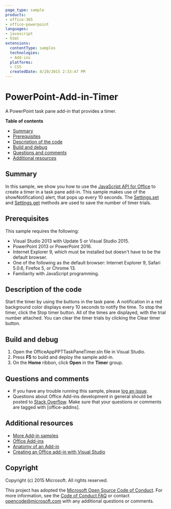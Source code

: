 ```yaml
---
page_type: sample
products:
- office-365
- office-powerpoint
languages:
- javascript
- html
extensions:
  contentType: samples
  technologies:
  - Add-ins
  platforms:
  - CSS
  createdDate: 8/20/2015 2:33:47 PM
---
```

# PowerPoint-Add-in-Timer

A PowerPoint task pane add-in that provides a timer. 

**Table of contents**

* [Summary](#summary)
* [Prerequisites](#prerequisites)
* [Description of the code](#codedescription)
* [Build and debug](#build)
* [Questions and comments](#questions)
* [Additional resources](#additional-resources)

<a name="summary"></a>
## Summary

In this sample, we show you how to use the [JavaScript API for Office](https://msdn.microsoft.com/en-us/library/office/fp142185.aspx) to create a timer in a task pane add-in. This sample makes use of the showNotification() alert, that pops up every 10 seconds. The [Settings.set](https://msdn.microsoft.com/en-us/library/office/fp161063.aspx) and [Settings.get](https://msdn.microsoft.com/EN-US/library/office/fp142180.aspx) methods are used to save the number of timer trials.

<a name="prerequisites"></a>
## Prerequisites

This sample requires the following:  

  - Visual Studio 2013 with Update 5 or Visual Studio 2015.  
  - PowerPoint 2013 or PowerPoint 2016.
  - Internet Explorer 9, which must be installed but doesn't have to be the default browser. 
  - One of the following as the default browser: Internet Explorer 9, Safari 5.0.6, Firefox 5, or Chrome 13.
  - Familiarity with JavaScript programming.

<a name="codedescription"></a>
## Description of the code

Start the timer by using the buttons in the task pane. A notification in a red background color displays every 10 seconds to notify the time. 
To stop the timer, click the Stop timer button. All of the times are displayed, with the trial number attached. You can clear the timer trials by clicking the Clear timer button.

<a name="build"></a>
## Build and debug

1. Open the OfficeAppPPTTaskPaneTimer.sln file in Visual Studio.
2. Press **F5** to build and deploy the sample add-in.
3. On the **Home** ribbon, click **Open** in the **Timer** group.

<a name="questions"></a>
## Questions and comments

- If you have any trouble running this sample, please [log an issue](https://github.com/OfficeDev/PowerPoint-Add-in-Timer/issues).
- Questions about Office Add-ins development in general should be posted to [Stack Overflow](http://stackoverflow.com/questions/tagged/office-addins). Make sure that your questions or comments are tagged with [office-addins].

<a name="additional-resources"></a>
## Additional resources

- [More Add-in samples](https://github.com/OfficeDev?utf8=%E2%9C%93&query=-Add-in)
- [Office Add-ins](http://msdn.microsoft.com/library/office/jj220060.aspx)
- [Anatomy of an Add-in](https://msdn.microsoft.com/library/office/jj220082.aspx#StartBuildingApps_AnatomyofApp)
- [Creating an Office add-in with Visual Studio](https://docs.microsoft.com/office/dev/add-ins/develop/create-and-debug-office-add-ins-in-visual-studio)

## Copyright
Copyright (c) 2015 Microsoft. All rights reserved.


This project has adopted the [Microsoft Open Source Code of Conduct](https://opensource.microsoft.com/codeofconduct/). For more information, see the [Code of Conduct FAQ](https://opensource.microsoft.com/codeofconduct/faq/) or contact [opencode@microsoft.com](mailto:opencode@microsoft.com) with any additional questions or comments.
